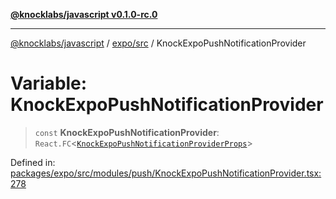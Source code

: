 [**@knocklabs/javascript v0.1.0-rc.0**](../../../README.md)

***

[@knocklabs/javascript](../../../modules.md) / [expo/src](../README.md) / KnockExpoPushNotificationProvider

# Variable: KnockExpoPushNotificationProvider

> `const` **KnockExpoPushNotificationProvider**: `React.FC`\<[`KnockExpoPushNotificationProviderProps`](../interfaces/KnockExpoPushNotificationProviderProps.md)\>

Defined in: [packages/expo/src/modules/push/KnockExpoPushNotificationProvider.tsx:278](https://github.com/knocklabs/javascript/blob/main/packages/expo/src/modules/push/KnockExpoPushNotificationProvider.tsx#L278)
